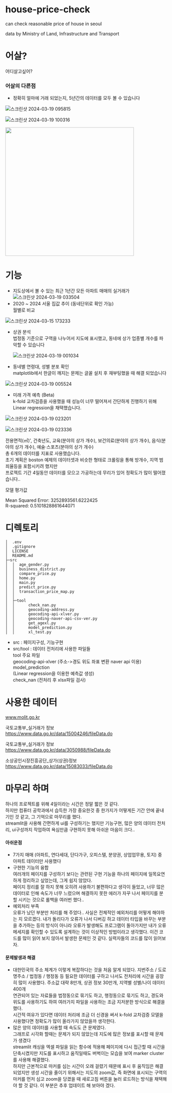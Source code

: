 # house-price-check
can check reasonable price of house in seoul

data by Ministry of Land, Infrastructure and Transport

# 어살?
어디살고싶어?

### 어살의 다른점
- 정확히 얼마에 거래 되었는지, 5년간의 데이터를 모두 볼 수 있습니다

![스크린샷 2024-03-19 095815](https://github.com/Gothax/house-price-check/assets/82752784/b724aa90-56ab-4687-81c1-9c29cb401ee0)

![스크린샷 2024-03-19 100316](https://github.com/Gothax/house-price-check/assets/82752784/7b07f5b1-df03-4138-8242-ae18b0c6afad)

<img src="https://github.com/Gothax/house-price-check/assets/82752784/da2dfac6-4a40-4d11-9351-37c94cf8b7f9" width="400"/>


# 기능
- 지도상에서 볼 수 있는 최근 1년간 모든 아파트 매매의 실거래가
 ![스크린샷 2024-03-19 033504](https://github.com/Gothax/house-price-check/assets/82752784/021b5645-e8b2-494b-84d7-0ff07c1010ef)
- 2020 ~ 2024 서울 집값 추이 (동네단위로 확인 가능) <br>
  월별로 비교
  
![스크린샷 2024-03-15 173233](https://github.com/Gothax/house-price-check/assets/82752784/97b7ffad-8640-4fc3-a6b2-e200381940cd)

- 상권 분석 <br>
  법정동 기준으로 구역을 나누어서 지도에 표시했고, 동네에 상가 업종별 개수를 파악할 수 있습니다

  ![스크린샷 2024-03-19 001034](https://github.com/Gothax/house-price-check/assets/82752784/687c19f3-57e5-49cd-a44c-451f511b7ffc)
  
- 동네별 연령대, 성별 분포 확인 <br>
matplotlib에서 한글이 깨지는 문제는 글꼴 설치 후 재부팅했을 때 해결 되었습니다
  
![스크린샷 2024-03-19 005524](https://github.com/Gothax/house-price-check/assets/82752784/2495c831-1028-4e7b-ae9c-5794dec890d7)

- 미래 가격 예측 (Beta) <br>
k-fold 교차검증을 사용했을 때 성능이 너무 떨어져서 간단하게 진행하기 위해 Linear regression을 채택했습니다. <br>
 
![스크린샷 2024-03-19 023201](https://github.com/Gothax/house-price-check/assets/82752784/adb9c904-9a10-4cbb-b5cf-3d716fc8f15f)

![스크린샷 2024-03-19 023336](https://github.com/Gothax/house-price-check/assets/82752784/93d135d4-2107-4bb5-a77c-5d1f79ed7ec6)

전용면적(㎡)', 건축년도, 교육(분야의 상가 개수), 보건의료(분야의 상가 개수), 음식(분야의 상가 개수), 예술·스포츠(분야의 상가 개수) <br>
총 6개의 데이터를 지표로 사용했습니다. <br>
초기 계획은 boston 예제의 데이터셋과 비슷한 형태로 크롤링을 통해 방개수, 지역 범죄율등을 포함시키려 했지만<br>
프로젝트 기간 4일동안 데이터를 모으고 가공하는데 무리가 있어 정확도가 많이 떨어졌습니다..<br>

모델 평가값

Mean Squared Error: 3252893561.6222425 <br>
R-squared: 0.5101828861644071 <br>


# 디렉토리

```
│  .env
│  .gitignore
│  LICENSE
│  README.md
├─src
│  │  age_gender.py
│  │  business_district.py
│  │  compare_price.py
│  │  home.py
│  │  main.py
│  │  predict_price.py
│  │  transaction_price_map.py
│  │
│  ├─tool
│  │      check_nan.py
│  │      geocoding-address.py
│  │      geocoding-api-xlver.py
│  │      geocoding-naver-api-csv-ver.py
│  │      get_agexl.py
│  │      model_prediction.py
│  │      xl_test.py
```

- src : 페이지구성, 기능구현<br>
- src/tool : 데이터 전처리에 사용한 파일들<br>
tool 주요 파일<br>
geocoding-api-xlver (주소->경도 위도 좌표 변환 naver api 이용)<br>
model_prediction<br> (Linear regression을 이용한 예측값 생성)<br>
check_nan (전처리 후 xlsx파일 검사)

# 사용한 데이터

www.molit.go.kr


국토교통부_실거래가 정보<br>
https://www.data.go.kr/data/15004246/fileData.do


국토교통부_실거래가 정보<br>
https://www.data.go.kr/data/3050988/fileData.do


소상공인시장진흥공단_상가(상권)정보<br>
https://www.data.go.kr/data/15083033/fileData.do



# 마무리 하며
하나의 프로젝트를 위해 4일이라는 시간은 정말 짧은 것 같다.<br>
하지만 컴퓨터 공학과에서 습득한 가장 중요한것 중 한가지가 어떻게든 기간 안에 끝내기인 것 같고, 그 기억으로 마무리를 했다.<br>
streamlit을 사용해 간편하게 ui를 구성하기는 했지만 기능구현, 많은 양의 데이터 전처리, ui구성까지 작업하여 욕심만큼 구현하지 못해 아쉬운 마음이 크다..<br>
#### 아쉬운점
- 7가지 매매 (아파트, 연다세대, 단다가구, 오피스텔, 분양권, 상업업무용, 토지) 중 아파트 데이터만 사용했다<br>
- 구현한 기능의 융합<br>
여러개의 페이지를 구성하기 보다는 관련된 구현 기능을 하나의 페이지에 일목요연하게 정리하고 싶었는데, 그게 쉽지 않았다.<br>
페이지 정리를 잘 하지 못해 오히려 사용하기 불편하다고 생각이 들었고, 너무 많은 데이터로 인해 속도가 너무 느렸으며 해결하지 못한 에러가 자꾸 나서 페이지를 분할 시키는 것으로 롤백을 여러번 했다..<br>
- 예외처리 부족<br>
오류가 났던 부분만 처리를 해 주었다.. 사실은 전체적인 예외처리를 어떻게 해야하는 지 모르겠다. 내가 돌리다가 오류가 나서 디버깅 하고 데이터 타입을 바꾸는 부분을 추가하는 등의 방식이 아니라 오류가 발생해도 프로그램이 돌아가지만 내가 오류 메세지를 확인할 수 있도록 설계하는 것이 이상적인 방법이라고 생각했다. 이건 코드를 많이 읽어 보지 않아서 발생한 문제인 것 같다. 실력자들의 코드를 많이 읽어보자.
#### 문제발생과 해결
- 대한민국의 주소 체계가 이렇게 복잡하다는 것을 처음 알게 되었다. 지번주소 / 도로명주소 / 법정동 / 행정동 등 필요한 데이터를 구하고 나서도 전처리에 시간을 굉장히 많이 사용했다.
주소값 대략 8만개, 상권 정보 30만개, 지역별 성별/나이 데이터 400개<br>
연관되어 있는 자료들을 법정동으로 묶기도 하고, 행정동으로 묶기도 하고, 경도와 위도를 사용하기도 하여 여러가지 파일을 사용하는 조금 지저분한 방식으로 해결을 했다.<br>
시간적 여유가 있다면 데이터 처리에 조금 더 신경을 써서 k-fold 교차검증 모델을 사용했다면 정확도가 많이 올라가지 않았을까 생각한다.<br>
- 많은 양의 데이터를 사용할 때 속도도 큰 문제였다.<br>
그래프로 시각화 할때는 문제가 되지 않았는데 지도에 많은 정보를 표시할 때 문제가 생겼다<br>
streamlit 캐싱을 엑셀 파일을 읽는 함수에 적용해 페이지에 다시 접근할 때 시간을 단축시켰지만 지도를 표시하고 움직일때도 버벅이는 모습을 보여 marker cluster를 사용해 해결했다.<br>
하지만 근본적으로 마커를 심는 시간이 오래 걸렸기 때문에 표시 후 움직임은 해결 되었지만 생성 시간을 줄이기 위해서는 지도의 zoom값, 즉 화면에 표시되는 구역의 마커를 먼저 심고 zoom을 당겼을 때 새로고침 버튼을 눌러 로드하는 방식을 채택해야 할 것 같다. 이 부분은 추후 업데이트 해 보아야 겠다.
